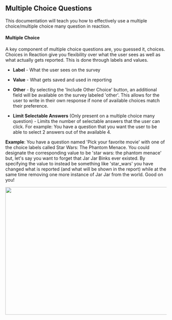 ## Multiple Choice Questions

This documentation will teach you how to effectively use a multiple choice/multiple choice many question in reaction.

#### Multiple Choice

A key component of multiple choice questions are, you guessed it, choices. Choices in Reaction give you flexibility over 
what the user sees as well as what actually gets reported. This is done through labels and values.

  * **Label** - What the user sees on the survey
 
  * **Value** - What gets saved and used in reporting
 
  * **Other** - By selecting the 'Include Other Choice' button, an additional field will be available on the survey labeled 'other'. This allows for the user to write in their own response if none of available choices match their preference.
  
  * **Limit Selectable Answers** (Only present on a multiple choice many question) - Limits the number of selectable answers that the user can click. For example: You have a question that you want the user to be able to select 2 answers out of the available 4.
  
**Example**: You have a question named 'Pick your favorite movie' with one of the choice labels
called Star Wars: The Phantom Menace. You could designate the corresponding value to be 'star wars: the phantom menace' but, 
let's say you want to forget that Jar Jar Binks ever existed. By specifying the value to instead be something like 'star_wars'
you have changed what is reported (and what will be shown in the report) while at the same time removing one more instance of Jar Jar from the world. Good on you!

<img src="https://raw.githubusercontent.com/p60/reaction_docs/master/surveys/screenshots/multiple_choice_label_value.png" width="700" height="400"></img>

